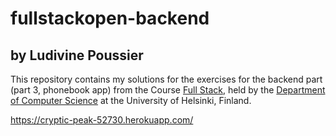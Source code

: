 # fullstackopen-backend
## by Ludivine Poussier

This repository contains my solutions for the exercises for the backend part (part 3, phonebook app) from the Course [Full
Stack](https://fullstackopen.com/en/about), held by the [Department of Computer
Science](https://www.helsinki.fi/en/computer-science) at the University of
Helsinki, Finland.

https://cryptic-peak-52730.herokuapp.com/
